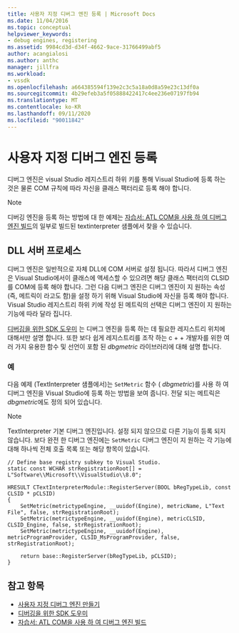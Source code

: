 ```yaml
---
title: 사용자 지정 디버그 엔진 등록 | Microsoft Docs
ms.date: 11/04/2016
ms.topic: conceptual
helpviewer_keywords:
- debug engines, registering
ms.assetid: 9984cd3d-d34f-4662-9ace-31766499abf5
author: acangialosi
ms.author: anthc
manager: jillfra
ms.workload:
- vssdk
ms.openlocfilehash: a664385594f139e2c3c5a18a0d8a59e23c13df0a
ms.sourcegitcommit: 4b29efeb3a5f05888422417c4ee236e07197fb94
ms.translationtype: MT
ms.contentlocale: ko-KR
ms.lasthandoff: 09/11/2020
ms.locfileid: "90011842"
---
```

# <a name="register-a-custom-debug-engine"></a>사용자 지정 디버그 엔진 등록
디버그 엔진은 visual Studio 레지스트리 하위 키를 통해 Visual Studio에 등록 하는 것은 물론 COM 규칙에 따라 자신을 클래스 팩터리로 등록 해야 합니다.

> [!NOTE]
> 디버깅 엔진을 등록 하는 방법에 대 한 예제는 [자습서: ATL COM을 사용 하 여 디버그 엔진 빌드](/previous-versions/bb147024(v=vs.90))의 일부로 빌드된 textinterpreter 샘플에서 찾을 수 있습니다.

## <a name="dll-server-process"></a>DLL 서버 프로세스
 디버그 엔진은 일반적으로 자체 DLL에 COM 서버로 설정 됩니다. 따라서 디버그 엔진은 Visual Studio에서이 클래스에 액세스할 수 있으려면 해당 클래스 팩터리의 CLSID를 COM에 등록 해야 합니다. 그런 다음 디버그 엔진은 디버그 엔진이 지 원하는 속성 (즉, 메트릭이 라고도 함)을 설정 하기 위해 Visual Studio에 자신을 등록 해야 합니다. Visual Studio 레지스트리 하위 키에 작성 된 메트릭의 선택은 디버그 엔진이 지 원하는 기능에 따라 달라 집니다.

 [디버깅을 위한 SDK 도우미](../../extensibility/debugger/reference/sdk-helpers-for-debugging.md) 는 디버그 엔진을 등록 하는 데 필요한 레지스트리 위치에 대해서만 설명 합니다. 또한 보다 쉽게 레지스트리를 조작 하는 c + + 개발자를 위한 여러 가지 유용한 함수 및 선언이 포함 된 *dbgmetric* 라이브러리에 대해 설명 합니다.

### <a name="example"></a>예
 다음 예제 (TextInterpreter 샘플에서)는 `SetMetric` 함수 ( *dbgmetric*)를 사용 하 여 디버그 엔진을 Visual Studio에 등록 하는 방법을 보여 줍니다. 전달 되는 메트릭은 *dbgmetric*에도 정의 되어 있습니다.

> [!NOTE]
> TextInterpreter 기본 디버그 엔진입니다. 설정 되지 않으므로 다른 기능이 등록 되지 않습니다. 보다 완전 한 디버그 엔진에는 `SetMetric` 디버그 엔진이 지 원하는 각 기능에 대해 하나씩 전체 호출 목록 또는 해당 항목이 있습니다.

```
// Define base registry subkey to Visual Studio.
static const WCHAR strRegistrationRoot[] = L"Software\\Microsoft\\VisualStudio\\8.0";

HRESULT CTextInterpreterModule::RegisterServer(BOOL bRegTypeLib, const CLSID * pCLSID)
{
    SetMetric(metrictypeEngine, __uuidof(Engine), metricName, L"Text File", false, strRegistrationRoot);
    SetMetric(metrictypeEngine, __uuidof(Engine), metricCLSID, CLSID_Engine, false, strRegistrationRoot);
    SetMetric(metrictypeEngine, __uuidof(Engine), metricProgramProvider, CLSID_MsProgramProvider, false, strRegistrationRoot);

    return base::RegisterServer(bRegTypeLib, pCLSID);
}
```

## <a name="see-also"></a>참고 항목
- [사용자 지정 디버그 엔진 만들기](../../extensibility/debugger/creating-a-custom-debug-engine.md)
- [디버깅을 위한 SDK 도우미](../../extensibility/debugger/reference/sdk-helpers-for-debugging.md)
- [자습서: ATL COM을 사용 하 여 디버그 엔진 빌드](/previous-versions/bb147024(v=vs.90))